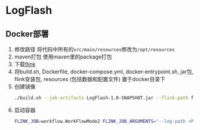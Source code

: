 # LogFlash

## Docker部署
1. 修改路径
    将代码中所有的`src/main/resources`修改为`/opt/resources`
2. maven打包
    使用maven里的package打包
3. 下载[flink](https://www.apache.org/dyn/closer.lua/flink/flink-1.10.0/flink-1.10.0-bin-scala_2.11.tgz)
4. 将build.sh, Dockerfile, docker-compose.yml, docker-entrypoint.sh, jar包, flink安装包, resources (包括数据和配置文件) 置于docker目录下
5. 创建镜像
   ```bash
   ./build.sh --job-artifacts LogFlash-1.0-SNAPSHOT.jar --flink-path flink-1.10.0-bin-scala_2.11.tgz --resources-path resources/
   ```
6. 启动容器
   ```bash
   FLINK_JOB=workflow.WorkFlowMode2 FLINK_JOB_ARGUMENTS="--log-path <PATH_TO_LOG>" docker-compose up -d
   ```

